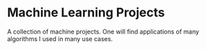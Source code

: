 # Machine Learning Projects
A collection of machine projects. One will find applications of many algorithms I used in many use cases.

